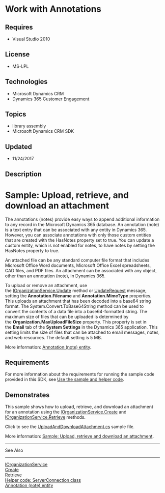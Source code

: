 # Work with Annotations
## Requires
- Visual Studio 2010
## License
- MS-LPL
## Technologies
- Microsoft Dynamics CRM
- Dynamics 365 Customer Engagement
## Topics
- library assembly
- Microsoft Dynamics CRM SDK
## Updated
- 11/24/2017
## Description

<div class="content">
<div>
<div class="topic">
<h1 class="title">Sample: Upload, retrieve, and download an attachment</h1>
<div id="mainSection">
<div id="mainBody">
<div class="introduction">
<p>The annotations (notes) provide easy ways to append additional information to any record in the Microsoft Dynamics 365 database. An annotation (note) is a text entry that can be associated with any entity in Dynamics 365. However, you can associate annotations
 with only those custom entities that are created with the HasNotes property set to true. You can update a custom entity, which is not enabled for notes, to have notes by setting the HasNotes property to true.</p>
<p>An attached file can be any standard computer file format that includes Microsoft Office Word documents, Microsoft Office Excel spreadsheets, CAD files, and PDF files. An attachment can be associated with any object, other than an annotation (note), in Dynamics
 365.</p>
<p>To upload or remove an attachment, use the&nbsp;<a href="https://docs.microsoft.com/en-us/dotnet/api/microsoft.xrm.sdk.iorganizationservice.update?view=dynamics-general-ce-9" target="_blank">IOrganizationService.Update</a>&nbsp;method or&nbsp;<a href="https://docs.microsoft.com/en-us/dotnet/api/microsoft.xrm.sdk.messages.updaterequest?view=dynamics-general-ce-9" target="_blank">UpdateRequest</a>&nbsp;message,
 setting the&nbsp;<strong>Annotation.Filename</strong>&nbsp;and&nbsp;<strong>Annotation.MimeType</strong>&nbsp;properties. This uploads an attachment that has been decoded into a base64 string format. The&nbsp;System.Convert.ToBase64String method can be used
 to convert the contents of a data file into a base64-formatted string. The maximum size of files that can be uploaded is determined by the&nbsp;<strong>Organization.MaxUploadFileSize</strong>&nbsp;property. This property is set in the&nbsp;<strong>Email</strong>&nbsp;tab
 of the&nbsp;<strong>System Settings</strong>&nbsp;in the Dynamics 365 application. This setting limits the size of files that can be attached to email messages, notes, and web resources. The default setting is 5 MB.&nbsp;</p>
<p>More information: <a href="https://docs.microsoft.com/en-us/dynamics365/customer-engagement/developer/annotation-note-entity">
Annotation (note) entity</a>.</p>
</div>
<div class="section">
<h2 class="heading">Requirements</h2>
<div class="section">
<p>For more information about the requirements for running the sample code provided in this SDK, see
<a href="https://docs.microsoft.com/en-us/dynamics365/customer-engagement/developer/org-service/use-sample-helper-code" target="_blank">
Use the sample and helper code</a>.</p>
</div>
</div>
<div class="section">
<h2 class="heading">Demonstrates</h2>
<div class="section">
<p>This sample shows how to upload, retrieve, and download an attachment for an annotation using the
<a href="https://docs.microsoft.com/en-us/dotnet/api/microsoft.xrm.sdk.iorganizationservice.create?view=dynamics-general-ce-9#Microsoft_Xrm_Sdk_IOrganizationService_Create_Microsoft_Xrm_Sdk_Entity_" target="_blank">
IOrganizationService.Create</a> and <a href="https://docs.microsoft.com/dotnet/api/microsoft.xrm.sdk.iorganizationservice.retrieve?view=dynamics-general-ce-9">
IOrganizationService.Retrieve</a> methods.</p>
<p>Click to see the <a href="https://code.msdn.microsoft.com/Annotation-Sample-9d797e21/sourcecode?fileId=182600&pathId=1623756143">
UploadAndDownloadAttachment.cs</a> sample file.</p>
<p>More information: <a href="https://docs.microsoft.com/en-us/dynamics365/customer-engagement/developer/sample-upload-retrieve-download-attachment">
Sample: Upload, retrieve and download an attachment</a>.</p>
</div>
</div>
<div class="section">
<div class="codeSnippetContainer" id="code-snippet-1">
<div class="code"></div>
<hr class="codeDivider">
</div>
</div>
<div class="LW_CollapsibleArea_Container">
<div class="LW_CollapsibleArea_TitleDiv"><span class="LW_CollapsibleArea_Title">See Also</span>
<div class="LW_CollapsibleArea_HrDiv">
<hr class="LW_CollapsibleArea_Hr">
</div>
</div>
<p><a href="https://docs.microsoft.com/en-us/dotnet/api/microsoft.xrm.sdk.iorganizationservice?view=dynamics-general-ce-9" target="_blank">IOrganizationService</a><br>
<a href="https://docs.microsoft.com/en-us/dotnet/api/microsoft.xrm.sdk.iorganizationservice.create?view=dynamics-general-ce-9" target="_blank">Create</a><br>
<a href="https://docs.microsoft.com/en-us/dotnet/api/microsoft.xrm.sdk.iorganizationservice.retrieve?view=dynamics-general-ce-9" target="_blank">Retrieve</a><br>
<a href="https://docs.microsoft.com/en-us/dynamics365/customer-engagement/developer/org-service/helper-code-serverconnection-class">Helper code: ServerConnection class</a><br>
<a href="https://docs.microsoft.com/en-us/dynamics365/customer-engagement/developer/annotation-note-entity">Annotation (note) entity</a></p>
</div>
<p>&nbsp;</p>
</div>
</div>
</div>
</div>
</div>
